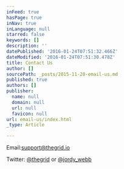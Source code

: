 ```yaml
---
inFeed: true
hasPage: true
inNav: true
inLanguage: null
starred: false
keywords: []
description: ''
datePublished: '2016-01-24T07:51:32.466Z'
dateModified: '2016-01-24T07:51:30.478Z'
title: Contact Us
author: []
sourcePath: _posts/2015-11-28-email-us.md
published: true
authors: []
publisher:
  name: null
  domain: null
  url: null
  favicon: null
url: email-us/index.html
_type: Article

---
```

Email:[support@thegrid.io][0]

Twitter: [@thegrid][1] or [@jordy\_webb][2]

[0]: mailto:support@thegrid.io
[1]: https://twitter.com/thegrid
[2]: https://twitter.com/Jordy_Webb